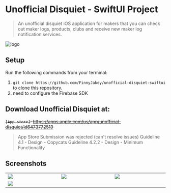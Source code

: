 # Unofficial Disquiet - SwiftUI Project
> An unofficial disquiet iOS application for makers that you can check out maker logs, products, clubs and receive new maker log notification services.

![logo](https://github.com/FinnyJakey/unofficial-disquiet-swiftui/assets/71024092/265550b0-5766-440b-bd15-eff42b1c4142)

## Setup
Run the following commands from your terminal:
1. `git clone https://github.com/FinnyJakey/unofficial-disquiet-swiftui` to clone this repository.
2. need to configure the Firebase SDK

## Download Unofficial Disquiet at:
~~`[App store]`: https://apps.apple.com/us/app/unofficial-disquiet/id6473772519~~
> App Store Submission was rejected (can't resolve issues)
> Guideline 4.1 - Design - Copycats
> Guideline 4.2.2 - Design - Minimum Functionality

## Screenshots
<table width="100%">
  <tbody>
    <tr>
      <td width="1%"><img src="https://github.com/FinnyJakey/unofficial-disquiet-swiftui/assets/71024092/26b44c8e-0836-4ccf-944b-afa313db250f"/></td>
      <td width="1%"><img src="https://github.com/FinnyJakey/unofficial-disquiet-swiftui/assets/71024092/91f6aa84-256d-4644-b583-c6497ebf9bfb"/></td>
      <td width="1%"><img src="https://github.com/FinnyJakey/unofficial-disquiet-swiftui/assets/71024092/52127cd9-cc7c-4700-a7e5-4ce0b551eae8"/></td>
    </tr>
    <tr>
      <td width="1%"><img src="https://github.com/FinnyJakey/unofficial-disquiet-swiftui/assets/71024092/bb126e12-7025-483b-87df-9ef186308e0a"/></td>
    </tr>
  </tbody>
</table>
